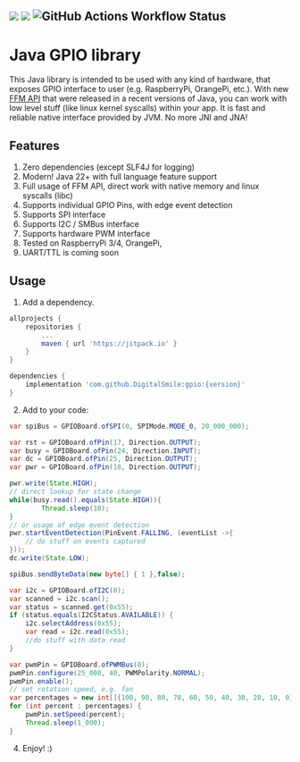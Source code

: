 [![](https://jitpack.io/v/DigitalSmile/gpio.svg)](https://jitpack.io/#DigitalSmile/gpio)
![](https://img.shields.io/badge/Java-22+-success)
![GitHub Actions Workflow Status](https://img.shields.io/github/actions/workflow/status/digitalsmile/gpio/gradle.yml)
---
# Java GPIO library
This Java library is intended to be used with any kind of hardware, that exposes GPIO interface to user (e.g. RaspberryPi, OrangePi, etc.). 
With new [FFM API](https://openjdk.org/jeps/442) that were released in a recent versions of Java, you can work with low level stuff (like linux kernel syscalls) within your app. It is fast and reliable native interface provided by JVM. No more JNI and JNA!

## Features
1) Zero dependencies (except SLF4J for logging)
2) Modern! Java 22+ with full language feature support
3) Full usage of FFM API, direct work with native memory and linux syscalls (libc)
4) Supports individual GPIO Pins, with edge event detection
5) Supports SPI interface
6) Supports I2C / SMBus interface
7) Supports hardware PWM interface
8) Tested on RaspberryPi 3/4, OrangePi,
9) UART/TTL is coming soon

## Usage
1) Add a dependency.
```groovy
allprojects {
    repositories {
        ...
        maven { url 'https://jitpack.io' }
    }
}

dependencies {
    implementation 'com.github.DigitalSmile:gpio:{version}'
}
```
2) Add to your code:

```java
var spiBus = GPIOBoard.ofSPI(0, SPIMode.MODE_0, 20_000_000);

var rst = GPIOBoard.ofPin(17, Direction.OUTPUT);
var busy = GPIOBoard.ofPin(24, Direction.INPUT);
var dc = GPIOBoard.ofPin(25, Direction.OUTPUT);
var pwr = GPIOBoard.ofPin(18, Direction.OUTPUT);

pwr.write(State.HIGH);
// direct lookup for state change
while(busy.read().equals(State.HIGH)){
        Thread.sleep(10);
}
// or usage of edge event detection
pwr.startEventDetection(PinEvent.FALLING, (eventList ->{
    // do stuff on events captured            
}));
dc.write(State.LOW);

spiBus.sendByteData(new byte[] { 1 },false);

var i2c = GPIOBoard.ofI2C(0);
var scanned = i2c.scan();
var status = scanned.get(0x55);
if (status.equals(I2CStatus.AVAILABLE)) {
    i2c.selectAddress(0x55);
    var read = i2c.read(0x55);
    //do stuff with data read
}

var pwmPin = GPIOBoard.ofPWMBus(0);
pwmPin.configure(25_000, 40, PWMPolarity.NORMAL);
pwmPin.enable();
// set rotation speed, e.g. fan
var percentages = new int[]{100, 90, 80, 70, 60, 50, 40, 30, 20, 10, 0};
for (int percent : percentages) {
    pwmPin.setSpeed(percent);
    Thread.sleep(1_000);
}
```
4) Enjoy! :)